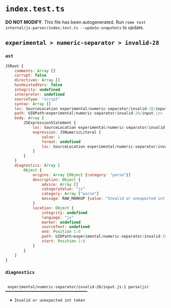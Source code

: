 # `index.test.ts`

**DO NOT MODIFY**. This file has been autogenerated. Run `rome test internal/js-parser/index.test.ts --update-snapshots` to update.

## `experimental > numeric-separator > invalid-28`

### `ast`

```javascript
JSRoot {
	comments: Array []
	corrupt: false
	directives: Array []
	hasHoistedVars: false
	integrity: undefined
	interpreter: undefined
	sourceType: "script"
	syntax: Array []
	loc: SourceLocation experimental/numeric-separator/invalid-28/input.js 1:0-2:0
	path: UIDPath<experimental/numeric-separator/invalid-28/input.js>
	body: Array [
		JSExpressionStatement {
			loc: SourceLocation experimental/numeric-separator/invalid-28/input.js 1:0-1:3
			expression: JSNumericLiteral {
				value: 1
				format: undefined
				loc: SourceLocation experimental/numeric-separator/invalid-28/input.js 1:0-1:2
			}
		}
	]
	diagnostics: Array [
		Object {
			origins: Array [Object {category: "parse"}]
			description: Object {
				advice: Array []
				categoryValue: "js"
				category: Array ["parse"]
				message: RAW_MARKUP {value: "Invalid or unexpected int token"}
			}
			location: Object {
				integrity: undefined
				language: "js"
				marker: undefined
				sourceText: undefined
				end: Position 1:0
				path: UIDPath<experimental/numeric-separator/invalid-28/input.js>
				start: Position 1:0
			}
		}
	]
}
```

### `diagnostics`

```

 experimental/numeric-separator/invalid-28/input.js:1 parse(js) ━━━━━━━━━━━━━━━━━━━━━━━━━━━━━━━━━━━━

  ✖ Invalid or unexpected int token


```
